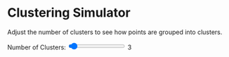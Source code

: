 # Clustering Simulator

Adjust the number of clusters to see how points are grouped into clusters.

<div>
  <label for="numClusters">Number of Clusters:</label>
  <input type="range" id="numClusters" min="1" max="50" step="1" value="3" oninput="updateClustering()">
  <span id="numClustersValue">3</span>
</div>
<div id="clusteringChart" style="width: 100%; height: 400px;"></div>

<script src="https://cdn.plot.ly/plotly-2.16.1.min.js"></script>
<script>
  // Generate fixed random data points
  const dataPoints = Array.from({ length: 50 }, () => ({
    x: Math.random() * 10,
    y: Math.random() * 10,
  }));

  // Function to assign clusters
  function assignClusters(points, numClusters) {
    // Randomly initialize cluster centers
    const centers = Array.from({ length: numClusters }, () => ({
      x: Math.random() * 10,
      y: Math.random() * 10,
    }));

    // Assign each point to the nearest center
    return points.map(point => {
      const distances = centers.map(center =>
        Math.hypot(point.x - center.x, point.y - center.y)
      );
      const cluster = distances.indexOf(Math.min(...distances));
      return { ...point, cluster };
    });
  }

  function updateClustering() {
    const numClusters = parseInt(document.getElementById("numClusters").value, 10);
    document.getElementById("numClustersValue").innerText = numClusters;

    const clusteredPoints = assignClusters(dataPoints, numClusters);

    // Group points by cluster for plotting
    const clusters = Array.from({ length: numClusters }, (_, cluster) =>
      clusteredPoints.filter(point => point.cluster === cluster)
    );

    // Plot data for each cluster
    const traces = clusters.map((clusterPoints, index) => ({
      x: clusterPoints.map(p => p.x),
      y: clusterPoints.map(p => p.y),
      mode: "markers",
      name: `Cluster ${index + 1}`,
      marker: { size: 10, color: `hsl(${(index / numClusters) * 360}, 100%, 50%)` },
    }));

    Plotly.newPlot("clusteringChart", traces, {
      title: `Clustering Simulation (${numClusters} Clusters)`,
      xaxis: { title: "X" },
      yaxis: { title: "Y" },
    });
  }

  updateClustering();
</script>

